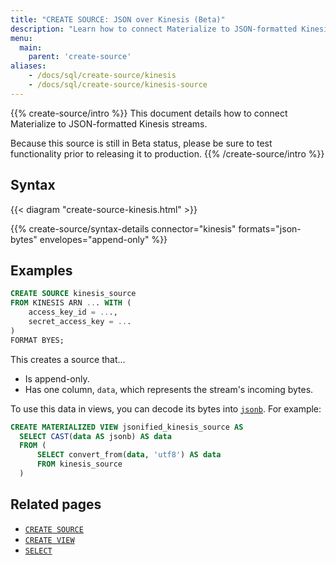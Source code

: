 ```yaml
---
title: "CREATE SOURCE: JSON over Kinesis (Beta)"
description: "Learn how to connect Materialize to JSON-formatted Kinesis streams"
menu:
  main:
    parent: 'create-source'
aliases:
    - /docs/sql/create-source/kinesis
    - /docs/sql/create-source/kinesis-source
---
```


{{% create-source/intro %}}
This document details how to connect Materialize to JSON-formatted Kinesis
streams.

Because this source is still in Beta status, please be sure to test
functionality prior to releasing it to production.
{{% /create-source/intro %}}

## Syntax

{{< diagram "create-source-kinesis.html" >}}

{{% create-source/syntax-details connector="kinesis" formats="json-bytes" envelopes="append-only" %}}

## Examples

```sql
CREATE SOURCE kinesis_source
FROM KINESIS ARN ... WITH (
    access_key_id = ...,
    secret_access_key = ...
)
FORMAT BYES;
```

This creates a source that...

- Is append-only.
- Has one column, `data`, which represents the stream's incoming bytes.

To use this data in views, you can decode its bytes into
[`jsonb`](/docs/sql/types/jsonb). For example:

```sql
CREATE MATERIALIZED VIEW jsonified_kinesis_source AS
  SELECT CAST(data AS jsonb) AS data
  FROM (
      SELECT convert_from(data, 'utf8') AS data
      FROM kinesis_source
  )
```

## Related pages

- [`CREATE SOURCE`](../)
- [`CREATE VIEW`](../../create-view)
- [`SELECT`](../../select)
